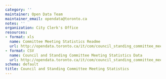 ```yaml
---
category: ''
maintainer: Open Data Team
maintainer_email: opendata@toronto.ca
notes: ''
organization: City Clerk's Office
resources:
- format: xls
  name: Committee Meeting Statistics Readme
  url: http://opendata.toronto.ca/it/com/council_standing_committee_meeting_stats_readme.xls
- format: CSV
  name: Council and Standing Committee Meeting Statistics Data
  url: http://opendata.toronto.ca/it/com/council_standing_committee_meeting_stats.CSV
schema: default
title: Council and Standing Committee Meeting Statistics
---
```

